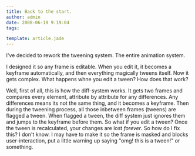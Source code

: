 ```yaml
---
title: Back to the start.
author: admin
date: 2008-06-19 9:19:04
tags: 

template: article.jade
---
```


I've decided to rework the tweening system. The entire animation system.

I designed it so any frame is editable. When you edit it, it becomes a keyframe automatically, and then everything magically tweens itself. Now it gets complex. What happens whne you edit a tween? How does that work?

Well, first of all, this is how the diff-system works. It gets two frames and compares every element, attribute by attribute for any differences. Any differences means its not the same thing, and it becomes a keyframe. Then during the tweening process, all those inbetween frames (tweens) are flagged a tween. When flagged a tween, the diff system just ignores them and jumps to the keyframe before them. So what if you edit a tween? Once the tween is recalculated, your changes are lost *forever*. So how do I fix this? I don't know. I may have to make it so the frame is masked and blocks user-interaction, put a little warning up saying "omg! this is a tween!" or something.
